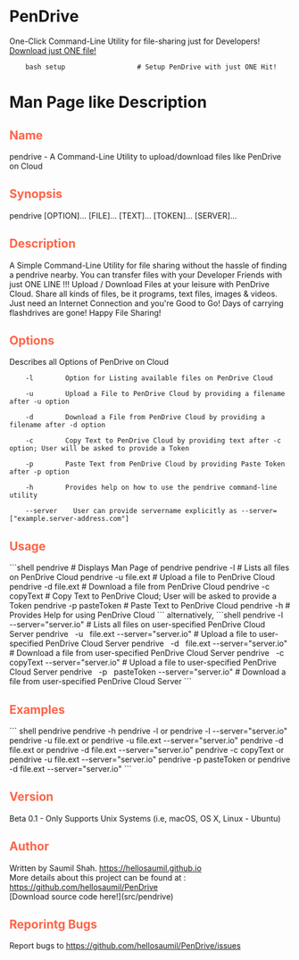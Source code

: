 # PenDrive
One-Click Command-Line Utility for file-sharing just for Developers!
<br>
[Download just ONE file!](setup)
<br>

```shell
	bash setup                	# Setup PenDrive with just ONE Hit!
```
# Man Page like Description

<h2 style="color:tomato"> Name </h2>
pendrive - A Command-Line Utility to upload/download files like PenDrive on Cloud

<h2 style="color:tomato"> Synopsis </h2>
	pendrive [OPTION]... [FILE]... [TEXT]... [TOKEN]... [SERVER]...

<h2 style="color:tomato"> Description </h2>
A Simple Command-Line Utility for file sharing without the hassle of finding a pendrive nearby.
	You can transfer files with your Developer Friends with just ONE LINE !!!
	Upload / Download Files at your leisure with PenDrive Cloud. Share all kinds of files, be it programs, text files, images & videos.
	Just need an Internet Connection and you're Good to Go!
	Days of carrying flashdrives are gone!
	Happy File Sharing!

<h2 style="color:tomato"> Options </h2>
Describes all Options of PenDrive on Cloud

		-l		  Option for Listing available files on PenDrive Cloud

		-u		  Upload a File to PenDrive Cloud by providing a filename after -u option

		-d		  Download a File from PenDrive Cloud by providing a filename after -d option

		-c		  Copy Text to PenDrive Cloud by providing text after -c option; User will be asked to provide a Token

		-p		  Paste Text from PenDrive Cloud by providing Paste Token after -p option

		-h		  Provides help on how to use the pendrive command-line utility

		--server	User can provide servername explicitly as --server=["example.server-address.com"]		

<h2 style="color:tomato"> Usage </h2>
```shell
	pendrive                				# Displays Man Page of pendrive
	pendrive   -l           				# Lists all files on PenDrive Cloud
	pendrive   -u   file.ext				# Upload a file to PenDrive Cloud
	pendrive   -d   file.ext				# Download a file from PenDrive Cloud
	pendrive   -c   copyText				# Copy Text to PenDrive Cloud; User will be asked to provide a Token
	pendrive   -p   pasteToken			      # Paste Text to PenDrive Cloud
	pendrive   -h           				# Provides Help for using PenDrive Cloud
```
alternatively,
```shell
	pendrive   -l                --server="server.io"		# Lists all files on user-specified PenDrive Cloud Server
	pendrive   -u   file.ext     --server="server.io"		# Upload a file to user-specified PenDrive Cloud Server
	pendrive   -d   file.ext     --server="server.io"		# Download a file from user-specified PenDrive Cloud Server
	pendrive   -c   copyText     --server="server.io"		# Upload a file to user-specified PenDrive Cloud Server
	pendrive   -p   pasteToken   --server="server.io"		# Download a file from user-specified PenDrive Cloud Server
```
<h2 style="color:tomato"> Examples </h2>
``` shell
	pendrive
	pendrive -h
	pendrive -l              or   pendrive -l --server="server.io"
	pendrive -u file.ext     or   pendrive -u file.ext --server="server.io"
	pendrive -d file.ext     or   pendrive -d file.ext --server="server.io"
	pendrive -c copyText     or   pendrive -u file.ext --server="server.io"
	pendrive -p pasteToken   or   pendrive -d file.ext --server="server.io"
```

<h2 style="color:tomato"> Version </h2>
Beta 0.1 - Only Supports Unix Systems (i.e, macOS, OS X, Linux - Ubuntu)

<h2 style="color:tomato"> Author </h2>
Written by Saumil Shah. <a href="https://hellosaumil.github.io"> https://hellosaumil.github.io </a>
<br> More details about this project can be found at : <a href="https://github.com/hellosaumil/PenDrive"> https://github.com/hellosaumil/PenDrive </a>
<br>
[Download source code here!](src/pendrive)

<h2 style="color:tomato"> Reporintg Bugs </h2>
Report bugs to <a href="https://github.com/hellosaumil/PenDrive/issues"> https://github.com/hellosaumil/PenDrive/issues </a>
